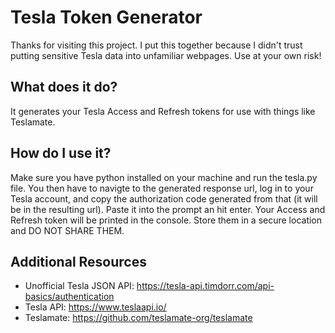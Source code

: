 # Tesla Token Generator

Thanks for visiting this project. I put this together because I didn't trust putting sensitive Tesla data into unfamiliar webpages. Use at your own risk!


## What does it do?
It generates your Tesla Access and Refresh tokens for use with things like Teslamate.


## How do I use it?

Make sure you have python installed on your machine and run the tesla.py file. You then have to navigte to the generated response url, log in to your Tesla account, and copy the authorization code generated from that (it will be in the resulting url).
Paste it into the prompt an hit enter. Your Access and Refresh token will be printed in the console. Store them in a secure location and DO NOT SHARE THEM.

## Additional Resources
 - Unofficial Tesla JSON API:
   https://tesla-api.timdorr.com/api-basics/authentication
 - Tesla API: https://www.teslaapi.io/
 - Teslamate: https://github.com/teslamate-org/teslamate
